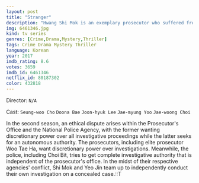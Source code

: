 ```yaml
---
layout: post
title: "Stranger"
description: "Hwang Shi Mok is an exemplary prosecutor who suffered from hypersensitivity to certain frequencies of sound. After undergoing a corrective surgery, he lost his sense of empathy and lacks of social skills. While investigating a serial murder case, he meets police lieutenant Han Yeo Jin, who assists him in solving it. As they begin to unravel the mystery behind the murders, they also discover that their efforts are being continuously foiled as expounding them will also lead to unfold the secrets about a larger schem.."
img: 6461346.jpg
kind: tv series
genres: [Crime,Drama,Mystery,Thriller]
tags: Crime Drama Mystery Thriller 
language: Korean
year: 2017
imdb_rating: 8.6
votes: 3659
imdb_id: 6461346
netflix_id: 80187302
color: 432818
---
```

Director: `N/A`  

Cast: `Seung-woo Cho` `Doona Bae` `Joon-hyuk Lee` `Jae-myung Yoo` `Jae-woong Choi` 

In the second season, an ethical dispute arises within the Prosecutor's Office and the National Police Agency, with the former wanting discretionary power over all investigative proceedings while the latter seeks for an autonomous authority. The prosecutors, including elite prosecutor Woo Tae Ha, want discretionary power over investigations. Meanwhile, the police, including Choi Bit, tries to get complete investigative authority that is independent of the prosecutor's office. In the midst of their respective agencies' conflict, Shi Mok and Yeo Jin team up to independently conduct their own investigation on a concealed case.::T